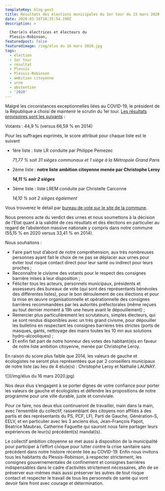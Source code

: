```yaml
---
templateKey: blog-post
title: Résultats des élections municipales du 1er tour du 15 mars 2020
date: 2020-03-16T18:35:54.190Z
description: >

  Cher(e)s électrices et électeurs du
  Plessis-Robinson,                             
featuredpost: false
featuredimage: /img/élus du 16 mars 2020.jpg
tags:
  - élection
  - 1er tour
  - résultat
  - Plessis
  - Plessis-Robinson
  - ambition citoyenne
  - urne
  - abstention
  - '2020'
---
```

Malgré les circonstances exceptionnelles liées au COVID-19, le président de la République a choisi de maintenir le scrutin du 1er tour. [Les résultats provisoires sont les suivants](https://elections.interieur.gouv.fr/municipales-2020/092/092060.html) :

Votants :  44,9 % (versus 66,59 % en 2014)

Pour les suffrages exprimés, le score attribué pour chaque liste est le suivant 

* 1ère liste : liste LR conduite par Philippe Pemezec  

  *71,77 % soit 31 sièges communaux et 1 siège à la Métropole Grand Paris*
* 2ème liste : **notre liste ambition citoyenne menée par Christophe Leroy** 

  ***14,11 % soir 2 sièges***
* 3ème liste : liste LREM conduite par Christelle Carconne 

  *14,10 % soit 2 sièges également*

Vous trouverez le détail par [bureau de vote sur le site de la commune](http://www.plessis-robinson.com/actualites/detail/article/elections-municipales-les-resultats-provisoires.html).

Nous prenons acte du verdict des urnes et nous soumettons à la décision de l’Etat quant à la validité de ces résultats et des élections en particulier au regard de l’abstention massive nationale y compris dans notre commune (55,15 % en 2020 versus 33,41 %  en 2014).

Nous souhaitons : 

* Faire part tout d’abord de notre compréhension, aux très nombreuses personnes ayant fait le choix de ne pas se déplacer aux urnes pour éviter tout risque contact direct pour leur santé ou indirect pour leurs proches ;
* Reconnaître le civisme des votants pour le respect des consignes barrière mises à leur disposition ;
* Féliciter tous les acteurs, personnels municipaux, présidents et assesseurs des bureaux de vote (qui sont des représentants bénévoles des différentes listes), pour le bon déroulement de ces élections et pour la mise en œuvre organisationnelle et opérationnelle des consignes barrières recommandées par les autorités préfectorales (même reçues au tout dernier moment à 19h une heure avant le dépouillement) ;
* Remercier plus particulièrement les scrutateurs, simples électeurs, qui se sont rendus disponibles avec un très grand civisme, pour dépouiller les bulletins en respectant les consignes barrières très strictes (ports de masques, gants, nettoyage des mains toutes les 10 mn aux solutions hydro-alcooliques) ;
* Et enfin fait part de notre honneur des votes des habitant(e)s en faveur de notre liste ambition citoyenne, menée par Christophe Leroy.

En raison du score plus faible que 2014, les valeurs de gauche et écologistes ne seront plus représentées que par 2 conseillers municipaux de notre liste (au lieu de 4 élu(e)s) : Christophe Leroy et Nathalie LAUNAY. 

![](/img/élus du 16 mars 2020.jpg)

Nos deux élus s’engagent à se porter dignes de votre confiance pour porter les valeurs de gauche et écologistes et défendre les propositions de notre programme pour une ville durable, juste et conviviale. 

Pour ce faire, nos deux élus continueront de travailler, main dans la main, avec l’ensemble du collectif, rassemblant des citoyens non affiliés à des partis et des représentants du PS, PCF, LFI, Parti de Gauche, Génération-S, EELV, et en particulier  avec les 3 anciens élus, Jean-François Papot, Béatrice Maubras, Catherine Faguette qui sauront nous faire partager leurs expériences de leur(s) précédent(s) mandat(s).

Le collectif ambition citoyenne se met aussi à disposition de la municipalité pour participer à l’effort civique pour lutter contre la crise sanitaire sans précédent dans notre histoire récente liée au COVID-19. Enfin nous invitons tous les habitants du Plessis-Robinson, à respecter strictement, les consignes gouvernementales de confinement et consignes barrières indispensables dans le cadre d’activités strictement nécessaires, afin de se préserver eux-mêmes mais aussi préserver les autres de tout risque contact et respecter le travail de tous les personnels de santé qui vont devoir faire front avec courage et détermination.
